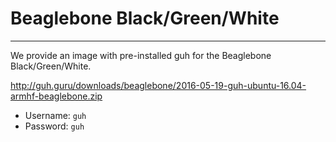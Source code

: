 # Beaglebone Black/Green/White
--------------------------------------------

We provide an image with pre-installed guh for the Beaglebone Black/Green/White.

http://guh.guru/downloads/beaglebone/2016-05-19-guh-ubuntu-16.04-armhf-beaglebone.zip

* Username: `guh`
* Password: `guh`








